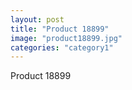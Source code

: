 ```yaml
---
layout: post
title: "Product 18899"
image: "product18899.jpg"
categories: "category1"
---
```

Product 18899
